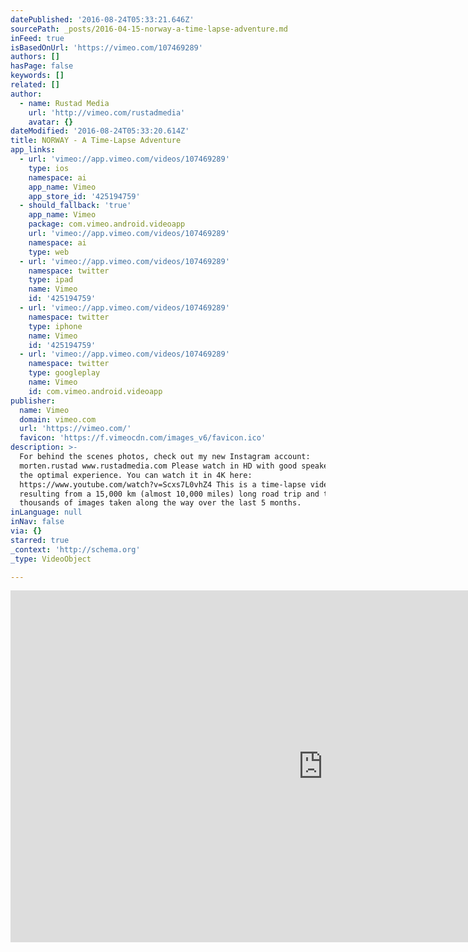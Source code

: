 ```yaml
---
datePublished: '2016-08-24T05:33:21.646Z'
sourcePath: _posts/2016-04-15-norway-a-time-lapse-adventure.md
inFeed: true
isBasedOnUrl: 'https://vimeo.com/107469289'
authors: []
hasPage: false
keywords: []
related: []
author:
  - name: Rustad Media
    url: 'http://vimeo.com/rustadmedia'
    avatar: {}
dateModified: '2016-08-24T05:33:20.614Z'
title: NORWAY - A Time-Lapse Adventure
app_links:
  - url: 'vimeo://app.vimeo.com/videos/107469289'
    type: ios
    namespace: ai
    app_name: Vimeo
    app_store_id: '425194759'
  - should_fallback: 'true'
    app_name: Vimeo
    package: com.vimeo.android.videoapp
    url: 'vimeo://app.vimeo.com/videos/107469289'
    namespace: ai
    type: web
  - url: 'vimeo://app.vimeo.com/videos/107469289'
    namespace: twitter
    type: ipad
    name: Vimeo
    id: '425194759'
  - url: 'vimeo://app.vimeo.com/videos/107469289'
    namespace: twitter
    type: iphone
    name: Vimeo
    id: '425194759'
  - url: 'vimeo://app.vimeo.com/videos/107469289'
    namespace: twitter
    type: googleplay
    name: Vimeo
    id: com.vimeo.android.videoapp
publisher:
  name: Vimeo
  domain: vimeo.com
  url: 'https://vimeo.com/'
  favicon: 'https://f.vimeocdn.com/images_v6/favicon.ico'
description: >-
  For behind the scenes photos, check out my new Instagram account:
  morten.rustad www.rustadmedia.com Please watch in HD with good speakers for
  the optimal experience. You can watch it in 4K here:
  https://www.youtube.com/watch?v=Scxs7L0vhZ4 This is a time-lapse video
  resulting from a 15,000 km (almost 10,000 miles) long road trip and tens of
  thousands of images taken along the way over the last 5 months.
inLanguage: null
inNav: false
via: {}
starred: true
_context: 'http://schema.org'
_type: VideoObject

---
```

<iframe src="https://cdn.embedly.com/widgets/media.html?src=https%3A%2F%2Fplayer.vimeo.com%2Fvideo%2F107469289&amp;url=https%3A%2F%2Fvimeo.com%2F107469289&amp;image=http%3A%2F%2Fi.vimeocdn.com%2Fvideo%2F490874305_1280.jpg&amp;key=b7d04c9b404c499eba89ee7072e1c4f7&amp;type=text%2Fhtml&amp;schema=vimeo" width="1000" height="563" scrolling="no" frameborder="0" allowfullscreen="allowfullscreen" style=""></iframe>